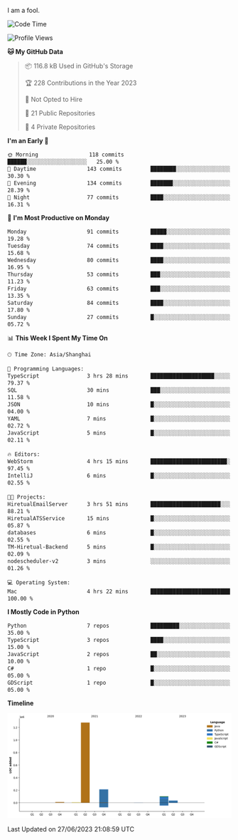 I am a fool.

<!--START_SECTION:waka-->
![Code Time](http://img.shields.io/badge/Code%20Time-500%20hrs%2029%20mins-blue)

![Profile Views](http://img.shields.io/badge/Profile%20Views-3-blue)

**🐱 My GitHub Data** 

> 📦 116.8 kB Used in GitHub's Storage 
 > 
> 🏆 228 Contributions in the Year 2023
 > 
> 🚫 Not Opted to Hire
 > 
> 📜 21 Public Repositories 
 > 
> 🔑 4 Private Repositories 
 > 
**I'm an Early 🐤** 

```text
🌞 Morning                118 commits         ██████░░░░░░░░░░░░░░░░░░░   25.00 % 
🌆 Daytime                143 commits         ████████░░░░░░░░░░░░░░░░░   30.30 % 
🌃 Evening                134 commits         ███████░░░░░░░░░░░░░░░░░░   28.39 % 
🌙 Night                  77 commits          ████░░░░░░░░░░░░░░░░░░░░░   16.31 % 
```
📅 **I'm Most Productive on Monday** 

```text
Monday                   91 commits          █████░░░░░░░░░░░░░░░░░░░░   19.28 % 
Tuesday                  74 commits          ████░░░░░░░░░░░░░░░░░░░░░   15.68 % 
Wednesday                80 commits          ████░░░░░░░░░░░░░░░░░░░░░   16.95 % 
Thursday                 53 commits          ███░░░░░░░░░░░░░░░░░░░░░░   11.23 % 
Friday                   63 commits          ███░░░░░░░░░░░░░░░░░░░░░░   13.35 % 
Saturday                 84 commits          ████░░░░░░░░░░░░░░░░░░░░░   17.80 % 
Sunday                   27 commits          █░░░░░░░░░░░░░░░░░░░░░░░░   05.72 % 
```


📊 **This Week I Spent My Time On** 

```text
🕑︎ Time Zone: Asia/Shanghai

💬 Programming Languages: 
TypeScript               3 hrs 28 mins       ████████████████████░░░░░   79.37 % 
SQL                      30 mins             ███░░░░░░░░░░░░░░░░░░░░░░   11.58 % 
JSON                     10 mins             █░░░░░░░░░░░░░░░░░░░░░░░░   04.00 % 
YAML                     7 mins              █░░░░░░░░░░░░░░░░░░░░░░░░   02.72 % 
JavaScript               5 mins              █░░░░░░░░░░░░░░░░░░░░░░░░   02.11 % 

🔥 Editors: 
WebStorm                 4 hrs 15 mins       ████████████████████████░   97.45 % 
IntelliJ                 6 mins              █░░░░░░░░░░░░░░░░░░░░░░░░   02.55 % 

🐱‍💻 Projects: 
HiretualEmailServer      3 hrs 51 mins       ██████████████████████░░░   88.21 % 
HiretualATSService       15 mins             █░░░░░░░░░░░░░░░░░░░░░░░░   05.87 % 
databases                6 mins              █░░░░░░░░░░░░░░░░░░░░░░░░   02.55 % 
TM-Hiretual-Backend      5 mins              █░░░░░░░░░░░░░░░░░░░░░░░░   02.09 % 
nodescheduler-v2         3 mins              ░░░░░░░░░░░░░░░░░░░░░░░░░   01.26 % 

💻 Operating System: 
Mac                      4 hrs 22 mins       █████████████████████████   100.00 % 
```

**I Mostly Code in Python** 

```text
Python                   7 repos             █████████░░░░░░░░░░░░░░░░   35.00 % 
TypeScript               3 repos             ████░░░░░░░░░░░░░░░░░░░░░   15.00 % 
JavaScript               2 repos             ██░░░░░░░░░░░░░░░░░░░░░░░   10.00 % 
C#                       1 repo              █░░░░░░░░░░░░░░░░░░░░░░░░   05.00 % 
GDScript                 1 repo              █░░░░░░░░░░░░░░░░░░░░░░░░   05.00 % 
```



**Timeline**

![Lines of Code chart](https://raw.githubusercontent.com/VeejaLiu/VeejaLiu/master/assets/bar_graph.png)


 Last Updated on 27/06/2023 21:08:59 UTC
<!--END_SECTION:waka-->
